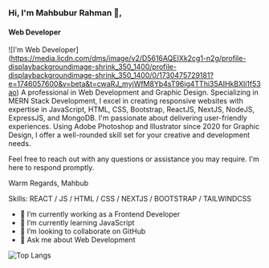 ### Hi, I'm Mahbubur Rahman 👋,
#### Web Developer

![I'm Web Developer]
(https://media.licdn.com/dms/image/v2/D5616AQEIXk2cg1-n2g/profile-displaybackgroundimage-shrink_350_1400/profile-displaybackgroundimage-shrink_350_1400/0/1730475729181?e=1746057600&v=beta&t=cwaRJ_myjWfM8Yb4sT96ig4TThi35AIHkBXli1f53ao)
A professional in Web Development and Graphic Design. Specializing in MERN Stack Development, I excel in creating responsive websites with expertise in JavaScript, HTML, CSS, Bootstrap, ReactJS, NextJS, NodeJS, ExpressJS, and MongoDB. I'm passionate about delivering user-friendly experiences.  Using Adobe Photoshop and Illustrator since 2020 for Graphic Design, I offer a well-rounded skill set for your creative and development needs.

Feel free to reach out with any questions or assistance you may require. I'm here to respond promptly.

Warm Regards,
Mahbub

Skills:  REACT / JS / HTML / CSS / NEXTJS / BOOTSTRAP / TAILWINDCSS 

- 🔭 I’m currently working as a Frontend Developer
- 🌱 I’m currently learning JavaScript 
- 👯 I’m looking to collaborate on GitHub 
- 💬 Ask me about Web Development
  
![Top Langs](https://github-readme-stats.vercel.app/api/top-langs/?username=webdevmahbub)

